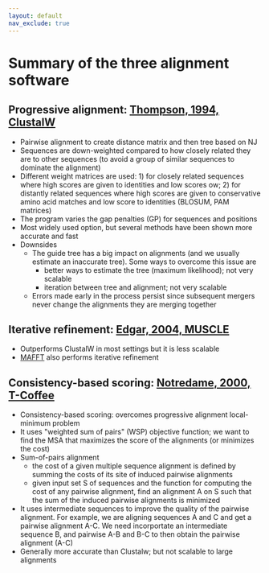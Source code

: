 ```yaml
---
layout: default
nav_exclude: true
---
```


# Summary of the three alignment software

## Progressive alignment: [Thompson, 1994, ClustalW](https://www.ncbi.nlm.nih.gov/pmc/articles/PMC308517/)

- Pairwise alignment to create distance matrix and then tree based on NJ
- Sequences are down-weighted compared to how closely related they are to other sequences (to avoid a group of similar sequences to dominate the alignment)
- Different weight matrices are used: 1) for closely related sequences where high scores are given to identities and low scores ow; 2) for distantly related sequences where high scores are given to conservative amino acid matches and low score to identities (BLOSUM, PAM matrices)
- The program varies the gap penalties (GP) for sequences and positions
- Most widely used option, but several methods have been shown more accurate and fast
- Downsides
  - The guide tree has a big impact on alignments (and we usually estimate an inaccurate tree). Some ways to overcome this issue are
      - better ways to estimate the tree (maximum likelihood); not very scalable
      - iteration between tree and alignment; not very scalable
  - Errors made early in the process persist since subsequent mergers never change the alignments they are merging together


## Iterative refinement: [Edgar, 2004, MUSCLE](https://academic.oup.com/nar/article/32/5/1792/2380623)

- Outperforms ClustalW in most settings but it is less scalable
- [MAFFT](https://mafft.cbrc.jp/alignment/software/algorithms/algorithms.html) also performs iterative refinement


## Consistency-based scoring: [Notredame, 2000, T-Coffee](https://www.sciencedirect.com/science/article/pii/S0022283600940427)
- Consistency-based scoring: overcomes progressive alignment local-minimum problem
- It uses "weighted sum of pairs" (WSP) objective function; we want to find the MSA that maximizes the score of the alignments (or minimizes the cost)
- Sum-of-pairs alignment
  - the cost of a given multiple sequence alignment is defined by summing the costs of its site of induced pairwise alignments
  - given input set S of sequences and the function for computing the cost of any pairwise alignment, find an alignment A on S such that the sum of the induced pairwise alignments is minimized
- It uses intermediate sequences to improve the quality of the pairwise alignment. For example, we are aligning sequences A and C and get a pairwise alignment A-C. We need incorportate an intermediate sequence B, and pairwise A-B and B-C to then obtain the pairwise alignment (A-C)
- Generally more accurate than Clustalw; but not scalable to large alignments
